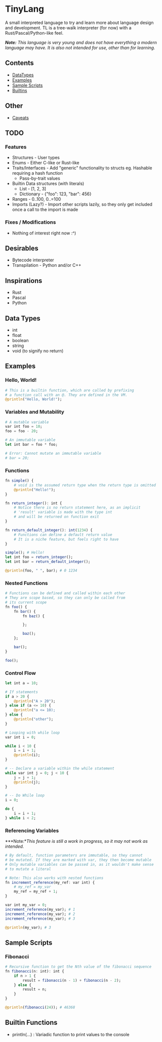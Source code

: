 # TinyLang
A small interpreted language to try and learn more about language design and development. TL is a tree-walk interpreter (for now) with a Rust/Pascal/Python-like feel.

***Note:** This language is very young and does not have everything a modern language may have. It is also not intended for use, other than for learning.*

## Contents
* [DataTypes](#data-types)
* [Examples](#examples)
* [Sample Scripts](#sample-scripts)
* [Builtins](#builtin-functions)

## Other
* [Caveats](./CAVEATS.md)

## TODO

### Features
* Structures - User types
* Enums - Either C-like or Rust-like
* Traits/Interfaces - Add "generic" functionality to structs eg. Hashable requiring a hash function
	* Pass-by-trait values
* Builtin Data structures (with literals)
	* List - [1, 2, 3]
	* Dictionary - {"foo": 123, "bar": 456}
* Ranges - 0..100, 0..=100
* Imports (Lazy?) - Import other scripts lazily, so they only get included once a call to the import is made

### Fixes / Modifications
* Nothing of interest right now :^)

## Desirables
* Bytecode interpreter
* Transpilation - Python and/or C++

## Inspirations
* Rust
* Pascal
* Python

## Data Types
* int
* float
* boolean
* string
* void (to signify no return)

## Examples

### Hello, World!
```julia
# This is a builtin function, which are called by prefixing 
# a function call with an @. They are defined in the VM.
@println("Hello, World!");
```

### Variables and Mutability
```julia
# A mutable variable
var int foo = 10;
foo = foo - 20;

# An immutable variable
let int bar = foo * foo;

# Error: Cannot mutate an immutable variable
# bar = 20;
```

### Functions
```julia
fn simple() {
	# void is the assumed return type when the return type is omitted
	@println("Hello!");
}

fn return_integer(): int {
	# Notice there is no return statement here, as an implicit
	# 'result' variable is made with the type int
	# and will be returned on function exit
}

fn return_default_integer(): int(1234) {
	# Functions can define a default return value
	# It is a niche feature, but feels right to have
}

simple(); # Hello!
let int foo = return_integer();
let int bar = return_default_integer();

@println(foo, " ", bar); # 0 1234
```

### Nested Functions
```julia
# Functions can be defined and called within each other
# They are scope based, so they can only be called from
# its current scope
fn foo() {
	fn bar() {
		fn baz() {

		};

		baz();
	};

	bar();
}

foo();
```

### Control Flow
```julia
let int a = 10;

# If statements
if a > 20 {
	@println("A > 20");
} else if (a <= 10) {
	@println("a <= 10);
} else {
	@println("other");
}

# Looping with while loop
var int i = 0;

while i < 10 {
	i = i + 1;
	@println(i);
}

# -- Declare a variable within the while statement
while var int j = 0; j < 10 {
	j = j + 1;
	@println(j);
}

# -- Do While loop
i = 0;

do {
	i = i + 1;
} while i < 2;
```

### Referencing Variables
***Note:**This feature is still a work in progress, so it may not work as intended.*
```julia
# By default, function parameters are immutable, so they cannot
# be mutated. If they are marked with var, they then become mutable
# Only mutable variables can be passed in, as it wouldn't make sense
# to mutate a literal

# Note: This also works with nested functions
fn increment_reference(my_ref: var int) {
	# my_ref = my_var
	my_ref = my_ref + 1;
}

var int my_var = 0;
increment_reference(my_var); # 1
increment_reference(my_var); # 2
increment_reference(my_var); # 3

@println(my_var); # 3
```

## Sample Scripts

### Fibonacci
```julia
# Recursive function to get the Nth value of the fibonacci sequence
fn fibonacci(n: int): int {
	if n > 1 {
		result = fibonacci(n - 1) + fibonacci(n - 2);
	} else {
		result = n;
	}
}

@println(fibonacci(24)); # 46368
```

## Builtin Functions
* println(...) : Variadic function to print values to the console